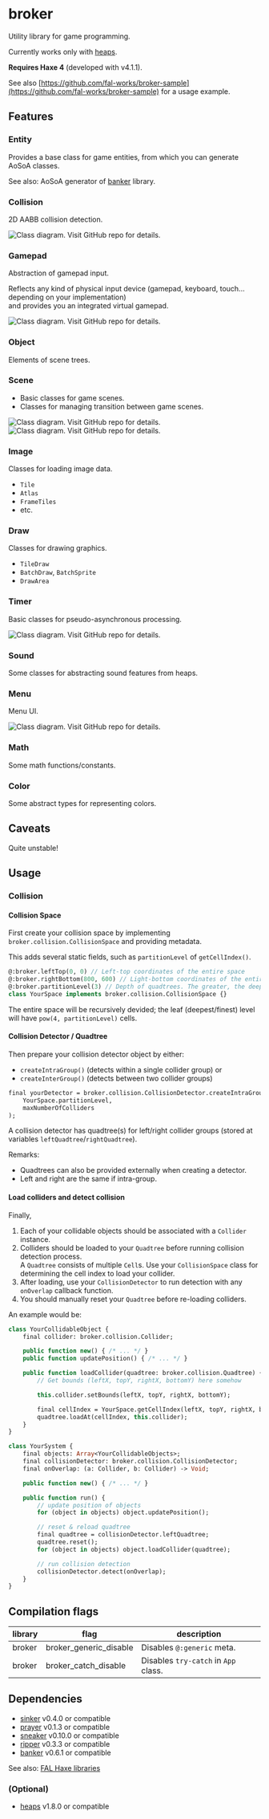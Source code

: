 # broker

Utility library for game programming.

Currently works only with [heaps](http://heaps.io/).

**Requires Haxe 4** (developed with v4.1.1).

See also [https://github.com/fal-works/broker-sample](https://github.com/fal-works/broker-sample) for a usage example.


## Features

### Entity

Provides a base class for game entities, from which you can generate AoSoA classes.

See also: AoSoA generator of [banker](https://github.com/fal-works/banker) library.

### Collision

2D AABB collision detection.

![Class diagram. Visit GitHub repo for details.](docs/collision.svg)

### Gamepad

Abstraction of gamepad input.

Reflects any kind of physical input device (gamepad, keyboard, touch... depending on your implementation)  
and provides you an integrated virtual gamepad.

![Class diagram. Visit GitHub repo for details.](docs/gamepad.svg)

### Object

Elements of scene trees.

### Scene

- Basic classes for game scenes.
- Classes for managing transition between game scenes.

![Class diagram. Visit GitHub repo for details.](docs/scene.svg)
![Class diagram. Visit GitHub repo for details.](docs/scene-transition.svg)

### Image

Classes for loading image data.

- `Tile`
- `Atlas`
- `FrameTiles`
- etc.

### Draw

Classes for drawing graphics.

- `TileDraw`
- `BatchDraw`, `BatchSprite`
- `DrawArea`

### Timer

Basic classes for pseudo-asynchronous processing.

![Class diagram. Visit GitHub repo for details.](docs/timer.svg)

### Sound

Some classes for abstracting sound features from heaps.

### Menu

Menu UI.

![Class diagram. Visit GitHub repo for details.](docs/menu.svg)

### Math

Some math functions/constants.

### Color

Some abstract types for representing colors.


## Caveats

Quite unstable!


## Usage

### Collision

#### Collision Space

First create your collision space by implementing `broker.collision.CollisionSpace` and providing metadata.

This adds several static fields, such as `partitionLevel` of `getCellIndex()`.

```haxe
@:broker.leftTop(0, 0) // Left-top coordinates of the entire space
@:broker.rightBottom(800, 600) // Light-bottom coordinates of the entire space
@:broker.partitionLevel(3) // Depth of quadtrees. The greater, the deeper/finer
class YourSpace implements broker.collision.CollisionSpace {}
```

The entire space will be recursively devided; the leaf (deepest/finest) level will have `pow(4, partitionLevel)` cells.

#### Collision Detector / Quadtree

Then prepare your collision detector object by either:

- `createIntraGroup()` (detects within a single collider group) or
- `createInterGroup()` (detects between two collider groups)

```haxe
final yourDetector = broker.collision.CollisionDetector.createIntraGroup(
	YourSpace.partitionLevel,
	maxNumberOfColliders
);
```

A collision detector has quadtree(s) for left/right collider groups (stored at variables `leftQuadtree`/`rightQuadtree`).

Remarks:

- Quadtrees can also be provided externally when creating a detector.
- Left and right are the same if intra-group.

#### Load colliders and detect collision

Finally,

1. Each of your collidable objects should be associated with a `Collider` instance.
2. Colliders should be loaded to your `Quadtree` before running collision detection process.  
A `Quadtree` consists of multiple `Cell`s. Use your `CollisionSpace` class for determining the cell index to load your collider.
3. After loading, use your `CollisionDetector` to run detection with any `onOverlap` callback function.
4. You should manually reset your `Quadtree` before re-loading colliders.

An example would be:

```haxe
class YourCollidableObject {
	final collider: broker.collision.Collider;

	public function new() { /* ... */ }
	public function updatePosition() { /* ... */ }

	public function loadCollider(quadtree: broker.collision.Quadtree) {
		// Get bounds (leftX, topY, rightX, bottomY) here somehow

		this.collider.setBounds(leftX, topY, rightX, bottomY);

		final cellIndex = YourSpace.getCellIndex(leftX, topY, rightX, bottomY);
		quadtree.loadAt(cellIndex, this.collider);
	}
}

class YourSystem {
	final objects: Array<YourCollidableObjects>;
	final collisionDetector: broker.collision.CollisionDetector;
	final onOverlap: (a: Collider, b: Collider) -> Void;

	public function new() { /* ... */ }

	public function run() {
		// update position of objects
		for (object in objects) object.updatePosition();

		// reset & reload quadtree
		final quadtree = collisionDetector.leftQuadtree;
		quadtree.reset();
		for (object in objects) object.loadCollider(quadtree);

		// run collision detection
		collisionDetector.detect(onOverlap);
	}
}
```


## Compilation flags

|library|flag|description|
|---|---|---|
|broker|broker_generic_disable|Disables `@:generic` meta.|
|broker|broker_catch_disable|Disables `try-catch` in `App` class.|


## Dependencies

- [sinker](https://github.com/fal-works/sinker) v0.4.0 or compatible
- [prayer](https://github.com/fal-works/prayer) v0.1.3 or compatible
- [sneaker](https://github.com/fal-works/sneaker) v0.10.0 or compatible
- [ripper](https://github.com/fal-works/ripper) v0.3.3 or compatible
- [banker](https://github.com/fal-works/banker) v0.6.1 or compatible

See also:
[FAL Haxe libraries](https://github.com/fal-works/fal-haxe-libraries)

### (Optional)

- [heaps](http://heaps.io/) v1.8.0 or compatible
